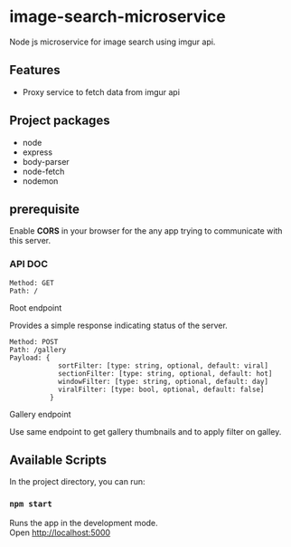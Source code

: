 # image-search-microservice
Node js microservice for image search using imgur api.

## Features

 - Proxy service to fetch data from imgur api
 
 ## Project packages
  - node
  - express
  - body-parser
  - node-fetch
  - nodemon
  
  ## prerequisite
  
  Enable **CORS** in your browser for the any 
  app trying to communicate with this server.

### API DOC
    Method: GET
    Path: /  
  Root endpoint
  
  Provides a simple response indicating status of the server.
  
    Method: POST
    Path: /gallery
    Payload: {
                sortFilter: [type: string, optional, default: viral]
                sectionFilter: [type: string, optional, default: hot]
                windowFilter: [type: string, optional, default: day]
                viralFilter: [type: bool, optional, default: false]
              }

  Gallery endpoint
  
  Use same endpoint to get gallery thumbnails and to apply filter on galley.

## Available Scripts

In the project directory, you can run:

### `npm start`

Runs the app in the development mode.<br>
Open [http://localhost:5000](http://localhost:5000)


